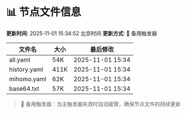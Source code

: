 # 📊 节点文件信息

**更新时间**: 2025-11-01 15:34:52 北京时间
**更新方式**: 🔄 备用触发器

| 文件名 | 大小 | 最后修改 |
|--------|------|----------|
| all.yaml | 54K | 2025-11-01 15:34 |
| history.yaml | 411K | 2025-11-01 15:34 |
| mihomo.yaml | 62K | 2025-11-01 15:34 |
| base64.txt | 57K | 2025-11-01 15:34 |

> 🔄 备用触发器：当主触发器失效时自动接管，确保节点文件的持续更新
